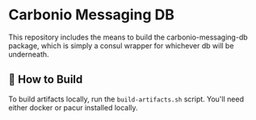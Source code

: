 # Carbonio Messaging DB

This repository includes the means to build the carbonio-messaging-db package,
which is simply a consul wrapper for whichever db will be underneath.

## 🔧 How to Build

To build artifacts locally, run the `build-artifacts.sh` script. You'll need
either docker or pacur installed locally.
